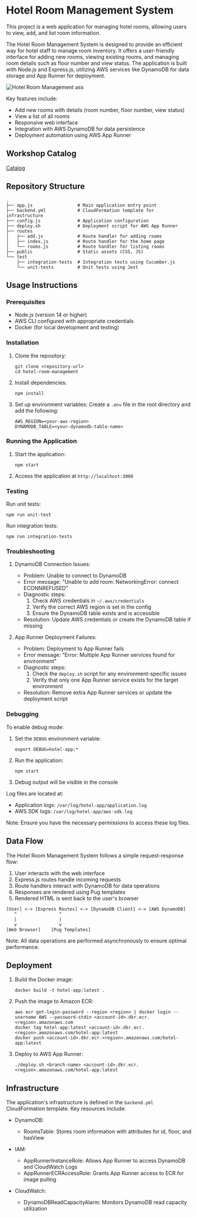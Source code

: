 # Hotel Room Management System

This project is a web application for managing hotel rooms, allowing users to view, add, and list room information.

The Hotel Room Management System is designed to provide an efficient way for hotel staff to manage room inventory. It offers a user-friendly interface for adding new rooms, viewing existing rooms, and managing room details such as floor number and view status. The application is built with Node.js and Express.js, utilizing AWS services like DynamoDB for data storage and App Runner for deployment.

![Hotel Room Management](readme_image.png)  ass

Key features include:
- Add new rooms with details (room number, floor number, view status)
- View a list of all rooms
- Responsive web interface
- Integration with AWS DynamoDB for data persistence
- Deployment automation using AWS App Runner

## Workshop Catalog

[Catalog](https://catalog.us-east-1.prod.workshops.aws/workshops/bb34ebd3-e04f-4614-875d-7ed328f4bd26/en-US)

## Repository Structure

```
.
├── app.js                 # Main application entry point
├── backend.yml            # CloudFormation template for infrastructure
├── config.js              # Application configuration
├── deploy.sh              # Deployment script for AWS App Runner
├── routes
│   ├── add.js             # Route handler for adding rooms
│   ├── index.js           # Route handler for the home page
│   └── rooms.js           # Route handler for listing rooms
├── public                 # Static assets (CSS, JS)
└── test
    ├── integration-tests  # Integration tests using Cucumber.js
    └── unit-tests         # Unit tests using Jest
```

## Usage Instructions

### Prerequisites

- Node.js (version 14 or higher)
- AWS CLI configured with appropriate credentials
- Docker (for local development and testing)

### Installation

1. Clone the repository:
   ```
   git clone <repository-url>
   cd hotel-room-management
   ```

2. Install dependencies:
   ```
   npm install
   ```

3. Set up environment variables:
   Create a `.env` file in the root directory and add the following:
   ```
   AWS_REGION=<your-aws-region>
   DYNAMODB_TABLE=<your-dynamodb-table-name>
   ```

### Running the Application

1. Start the application:
   ```
   npm start
   ```

2. Access the application at `http://localhost:3000`

### Testing

Run unit tests:
```
npm run unit-test
```

Run integration tests:
```
npm run integration-tests
```

### Troubleshooting

1. DynamoDB Connection Issues:
   - Problem: Unable to connect to DynamoDB
   - Error message: "Unable to add room: NetworkingError: connect ECONNREFUSED"
   - Diagnostic steps:
     1. Check AWS credentials in `~/.aws/credentials`
     2. Verify the correct AWS region is set in the config
     3. Ensure the DynamoDB table exists and is accessible
   - Resolution: Update AWS credentials or create the DynamoDB table if missing

2. App Runner Deployment Failures:
   - Problem: Deployment to App Runner fails
   - Error message: "Error: Multiple App Runner services found for environment"
   - Diagnostic steps:
     1. Check the `deploy.sh` script for any environment-specific issues
     2. Verify that only one App Runner service exists for the target environment
   - Resolution: Remove extra App Runner services or update the deployment script

### Debugging

To enable debug mode:
1. Set the `DEBUG` environment variable:
   ```
   export DEBUG=hotel-app:*
   ```
2. Run the application:
   ```
   npm start
   ```
3. Debug output will be visible in the console

Log files are located at:
- Application logs: `/var/log/hotel-app/application.log`
- AWS SDK logs: `/var/log/hotel-app/aws-sdk.log`

Note: Ensure you have the necessary permissions to access these log files.

## Data Flow

The Hotel Room Management System follows a simple request-response flow:

1. User interacts with the web interface
2. Express.js routes handle incoming requests
3. Route handlers interact with DynamoDB for data operations
4. Responses are rendered using Pug templates
5. Rendered HTML is sent back to the user's browser

```
[User] <-> [Express Routes] <-> [DynamoDB Client] <-> [AWS DynamoDB]
   ^                ^
   |                |
   v                v
[Web Browser]    [Pug Templates]
```

Note: All data operations are performed asynchronously to ensure optimal performance.

## Deployment

1. Build the Docker image:
   ```
   docker build -t hotel-app:latest .
   ```

2. Push the image to Amazon ECR:
   ```
   aws ecr get-login-password --region <region> | docker login --username AWS --password-stdin <account-id>.dkr.ecr.<region>.amazonaws.com
   docker tag hotel-app:latest <account-id>.dkr.ecr.<region>.amazonaws.com/hotel-app:latest
   docker push <account-id>.dkr.ecr.<region>.amazonaws.com/hotel-app:latest
   ```

3. Deploy to AWS App Runner:
   ```
   ./deploy.sh <branch-name> <account-id>.dkr.ecr.<region>.amazonaws.com/hotel-app:latest
   ```

## Infrastructure

The application's infrastructure is defined in the `backend.yml` CloudFormation template. Key resources include:

- DynamoDB:
  - RoomsTable: Stores room information with attributes for id, floor, and hasView

- IAM:
  - AppRunnerInstanceRole: Allows App Runner to access DynamoDB and CloudWatch Logs
  - AppRunnerECRAccessRole: Grants App Runner access to ECR for image pulling

- CloudWatch:
  - DynamoDBReadCapacityAlarm: Monitors DynamoDB read capacity utilization